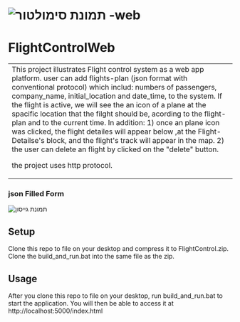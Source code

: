 # ![תמונת סימולטור -web](https://user-images.githubusercontent.com/59335973/88072345-99359e80-cb7d-11ea-9696-79120c2173c7.jpg)

# FlightControlWeb
<table>
<tr>
<td>
  This project illustrates Flight control system as a web app platform. user can add flights-plan (json format with conventional protocol) which includ: numbers of passengers, company_name, initial_location and date_time,  to the system.
If the flight is active, we will see the an icon of a plane at the spacific location that the filght should be, acording to the flight-plan and to the current time.
In addition:
             1) once an plane icon was clicked, the flight detailes will appear below ,at the Flight-Detailse's block, and the flight's track will appear in the map.
             2) the user can delete an flight by clicked on the "delete" button.
             
the project uses http protocol.
</td>
</tr>
</table>

### json Filled Form
![תמונת גייסון](https://user-images.githubusercontent.com/59335973/88072588-e3b71b00-cb7d-11ea-9b8c-78d29a719b5f.jpg)

## Setup
Clone this repo to file on your desktop and compress it to FlightControl.zip.
Clone the build_and_run.bat into the same file as the zip.



## Usage
After you clone this repo to file on your desktop, run build_and_run.bat to start the application.
You will then be able to access it at http://localhost:5000/index.html
